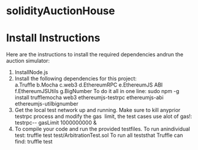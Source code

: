 # solidityAuctionHouse

# Install Instructions

Here​​ are​ t​he ​​instructions ​​to ​​install ​​the​ ​required​​ dependencies ​​and ​​run ​​the auction simulator:
1. Install​​​Node.js
2. Install​​ the​ ​following ​​dependencies ​​for​ ​this​​ project:  
    a.Truffle
    b.Mocha
    c.web3
    d.Ethereum​​RPC
    e.EthereumJS​​ ABI
    f.EthereumJS ​​Utils
    g.BigNumber
    To​​ do​​ it​​ all ​​in ​​one ​​line:
    sudo ​​npm​ ​-g ​​install ​​truffle ​​mocha ​​web3​​ ethereumjs-testrpc ethereumjs-abi​​ ethereumjs-util​​ bignumber
3. Get​​ the ​​local​​ test ​​network ​​up​​ and ​​running.​ ​Make ​​sure ​​to ​​kill ​​any ​​prior ​​testrpc ​​process ​​and modify ​​the ​​gas ​​
   limit, ​​the ​​test​ ​cases ​​use​ ​a​​ lot ​​of ​​gas!: testrpc​​-- gasLimit ​​1000000000 ​​&
4. To ​​compile ​​your ​​code ​​and ​​run​ ​the ​​provided​​ test​​files. ​​To​​ run ​​an​​ individual ​​test: truffle​​ test ​​test/ArbitrationTest.sol
   To​ ​run ​​all​​ tests​ ​that​​ Truffle​​ can​​ find: truffle ​​test

